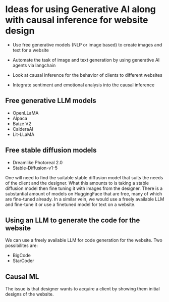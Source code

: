 # Ideas for using Generative AI along with causal inference for website design
* Use free generative models (NLP or image based) to create images and text for a website

* Automate the task of image and text generation by using generative AI agents via langchain

* Look at causal inference for the behavior of clients to different websites

* Integrate sentiment and emotional analysis into the causal inference

## Free generative LLM models
 *  OpenLLaMA
 *  Alpaca
 * Baize V2
 * CalderaAI
 * Lit-LLaMA ️

## Free stable diffusion models
 *  Dreamlike Photoreal 2.0
 * Stable-Diffusion-v1-5

One will need to find the suitable stable diffusion model that suits the needs of the client and the designer. What this amounts to is taking a stable diffusion model then fine tuning it with images from the designer. There is a substantial amount of models on HuggingFace that are free, many of which are fine-tuned already.  In a similar vein, we would use a freely available LLM and fine-tune it or use a finetuned model for text on a website.

 ## Using an LLM to generate the code for the website
  We can use a freely available LLM for code generation for the website. Two possibilites are:
  * BigCode
  * StarCoder

## Causal ML
The issue is that designer wants to acquire a client by showing them initial designs of the website. 
